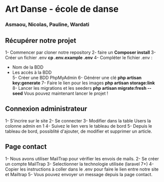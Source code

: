 # Art Danse - école de danse
### Asmaou, Nicolas, Pauline, Wardati

## Récupérer notre projet
1- Commencer par cloner notre repository
2- faire un **Composer install**
3- Créer un fichier .env **cp .env.example .env**
4- Compléter le fichier .env :
 - Nom de la BDD  
 - Les accès à la BDD  
5- Créer une BDD PhpMyAdmin
6- Générer une clé **php artisan key:generate**
7- Faire le lien pour les images **php artisan storage:link**
8- Lancer les migrations et les seeders **php artisan migrate:fresh --seed**
Vous pouvez maintenant lancer le projet ! 

## Connexion administrateur
1- S'incrire sur le site
2- Se connecter
3- Modifier dans la table Users la colonne admin en 1
4- Suivez le lien vers le tableau de bord
5- Depuis le tableau de bord, possiblité d'ajouter, de modifier et supprimer un article.

## Page contact
1- Nous avons utiliser MailTrap pour vérifier les envois de mails.
2- Se créer un compte MailTrap
3- Selectionner la technologie utilisée (laravel 7+)
4- Copier les instructions à coller dans le .env pour faire le lien entre notre site et Mailtrap
5- Vous pouvez envoyer un message depuis la page contact.

